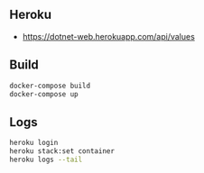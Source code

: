 ## Heroku

- https://dotnet-web.herokuapp.com/api/values

## Build

```bash
docker-compose build
docker-compose up
```

## Logs

```bash
heroku login
heroku stack:set container
heroku logs --tail
```
